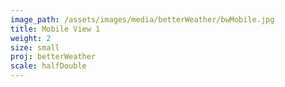 ```yaml
---
image_path: /assets/images/media/betterWeather/bwMobile.jpg
title: Mobile View 1
weight: 2
size: small
proj: betterWeather
scale: halfDouble
---
```

